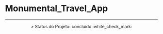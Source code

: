 # Monumental_Travel_App

---

<p align="center">
 > Status do Projeto: concluído :white_check_mark:
</p>

